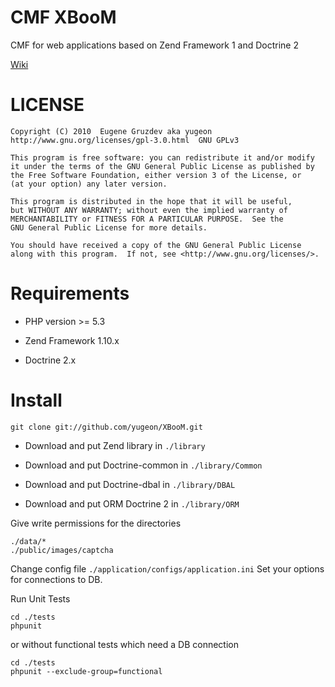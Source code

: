 # CMF XBooM

 CMF for web applications based on Zend Framework 1 and Doctrine 2

 [Wiki](http://github.com/yugeon/XBooM/wiki/_pages)

# LICENSE

    Copyright (C) 2010  Eugene Gruzdev aka yugeon
    http://www.gnu.org/licenses/gpl-3.0.html  GNU GPLv3

    This program is free software: you can redistribute it and/or modify
    it under the terms of the GNU General Public License as published by
    the Free Software Foundation, either version 3 of the License, or
    (at your option) any later version.

    This program is distributed in the hope that it will be useful,
    but WITHOUT ANY WARRANTY; without even the implied warranty of
    MERCHANTABILITY or FITNESS FOR A PARTICULAR PURPOSE.  See the
    GNU General Public License for more details.

    You should have received a copy of the GNU General Public License
    along with this program.  If not, see <http://www.gnu.org/licenses/>.

# Requirements

 * PHP version >= 5.3

 * Zend Framework 1.10.x

 * Doctrine 2.x

# Install

    git clone git://github.com/yugeon/XBooM.git

 * Download and put Zend library in `./library`

 * Download and put Doctrine-common in `./library/Common`
 * Download and put Doctrine-dbal in `./library/DBAL`
 * Download and put ORM Doctrine 2 in `./library/ORM`

 Give write permissions for the directories

    ./data/*
    ./public/images/captcha

Change config file `./application/configs/application.ini` Set your options for connections to DB.

Run Unit Tests

    cd ./tests
    phpunit

or without functional tests which need a DB connection

    cd ./tests
    phpunit --exclude-group=functional